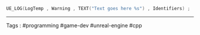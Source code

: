 ```c++
UE_LOG(LogTemp , Warning , TEXT("Text goes here %s") , Identifiers) ;
```

___
Tags : #programming #game-dev #unreal-engine #cpp